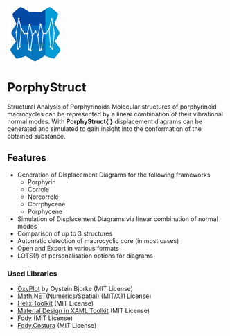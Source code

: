 <img src="https://github.com/JensKrumsieck/PorphyStruct/blob/master/PorphyStruct/Resources/porphystructlogo.png" alt="logo" width="128"/>


# PorphyStruct
Structural Analysis of Porphyrinoids
Molecular structures of porphyrinoid macrocycles can be represented by a linear combination of their vibrational normal modes. 
With **PorphyStruct{ }** displacement diagrams can be generated and simulated to gain insight into the conformation of the obtained substance.

## Features
* Generation of Displacement Diagrams for the following frameworks
  * Porphyrin
  * Corrole
  * Norcorrole
  * Corrphycene
  * Porphycene
* Simulation of Displacement Diagrams via linear combination of normal modes
* Comparison of up to 3 structures
* Automatic detection of macrocyclic core (in most cases)
* Open and Export in various formats
* LOTS(!) of personalisation options for diagrams

### Used Libraries
* [OxyPlot](https://github.com/oxyplot/oxyplot) by Oystein Bjorke (MIT License)
* [Math.NET](https://www.mathdotnet.com/)(Numerics/Spatial) (MIT/X11 License)
* [Helix Toolkit](http://helix-toolkit.github.io/) (MIT License)
* [Material Design in XAML Toolkit](https://github.com/MaterialDesignInXAML/MaterialDesignInXamlToolkit) (MIT License)
* [Fody](https://github.com/Fody/Fody) (MIT License)
* [Fody.Costura](https://github.com/Fody/Costura) (MIT License)
